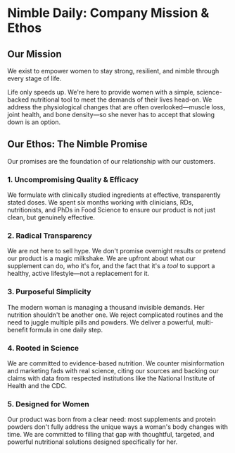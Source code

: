 # Nimble Daily: Company Mission & Ethos

## Our Mission

We exist to empower women to stay strong, resilient, and nimble through every stage of life. 

Life only speeds up. We're here to provide women with a simple, science-backed nutritional tool to meet the demands of their lives head-on. We address the physiological changes that are often overlooked—muscle loss, joint health, and bone density—so she never has to accept that slowing down is an option.

## Our Ethos: The Nimble Promise

Our promises are the foundation of our relationship with our customers.

### 1. Uncompromising Quality & Efficacy
We formulate with clinically studied ingredients at effective, transparently stated doses. We spent six months working with clinicians, RDs, nutritionists, and PhDs in Food Science to ensure our product is not just clean, but genuinely effective.

### 2. Radical Transparency
We are not here to sell hype. We don't promise overnight results or pretend our product is a magic milkshake. We are upfront about what our supplement can do, who it's for, and the fact that it's a *tool* to support a healthy, active lifestyle—not a replacement for it.

### 3. Purposeful Simplicity
The modern woman is managing a thousand invisible demands. Her nutrition shouldn't be another one. We reject complicated routines and the need to juggle multiple pills and powders. We deliver a powerful, multi-benefit formula in one daily step.

### 4. Rooted in Science
We are committed to evidence-based nutrition. We counter misinformation and marketing fads with real science, citing our sources and backing our claims with data from respected institutions like the National Institute of Health and the CDC.

### 5. Designed for Women
Our product was born from a clear need: most supplements and protein powders don't fully address the unique ways a woman's body changes with time. We are committed to filling that gap with thoughtful, targeted, and powerful nutritional solutions designed specifically for her.
